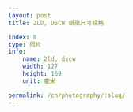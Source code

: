 ```yaml
---
layout: post
title: 2LD, DSCW 纸张尺寸规格

index: 8
type: 照片
info:
    name: 2ld, dscw
    width: 127
    height: 169
    unit: 毫米

permalink: /cn/photography/:slug/
---
```



